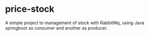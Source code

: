 # price-stock
A simple project to management of stock with RabbitMq, using Java springboot as consumer and another as producer.
